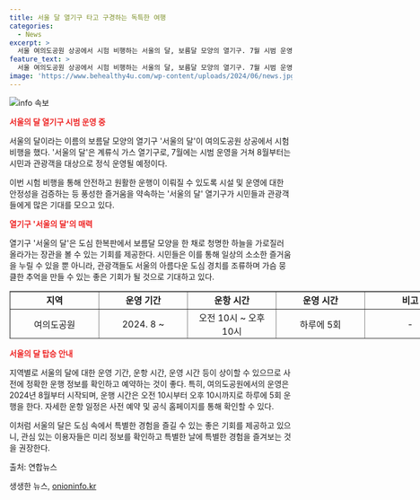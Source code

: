 ```yaml
---
title: 서울 달 열기구 타고 구경하는 독특한 여행
categories:
  - News
excerpt: >
  서울 여의도공원 상공에서 시험 비행하는 서울의 달, 보름달 모양의 열기구. 7월 시범 운영을 거쳐 8월부터 정식 운영 예정. 2024.6.23
feature_text: >
  서울 여의도공원 상공에서 시험 비행하는 서울의 달, 보름달 모양의 열기구. 7월 시범 운영을 거쳐 8월부터 정식 운영 예정. 2024.6.23
image: 'https://www.behealthy4u.com/wp-content/uploads/2024/06/news.jpg'
---
```


<p><img src="https://www.behealthy4u.com/wp-content/uploads/2024/06/news.jpg" alt="info 속보" /></p>

<p><b><span style="color: #ee2323;">서울의 달 열기구 시범 운영 중</span></b></p>

<p>서울의 달이라는 이름의 보름달 모양의 열기구 '서울의 달'이 여의도공원 상공에서 시험 비행을 했다. '서울의 달'은 계류식 가스 열기구로, 7월에는 시범 운영을 거쳐 8월부터는 시민과 관광객을 대상으로 정식 운영될 예정이다. </p>

<p>이번 시험 비행을 통해 안전하고 원활한 운행이 이뤄질 수 있도록 시설 및 운영에 대한 안정성을 검증하는 등 풍성한 즐거움을 약속하는 '서울의 달' 열기구가 시민들과 관광객들에게 많은 기대를 모으고 있다.</p>

<p data-ke-size="size16"></p>

<p><b><span style="color: #ee2323;">열기구 '서울의 달'의 매력</span></b></p>

<p>열기구 '서울의 달'은 도심 한복판에서 보름달 모양을 한 채로 청명한 하늘을 가로질러 올라가는 장관을 볼 수 있는 기회를 제공한다. 시민들은 이를 통해 일상의 소소한 즐거움을 누릴 수 있을 뿐 아니라, 관광객들도 서울의 아름다운 도심 경치를 조류하며 가슴 뭉클한 추억을 만들 수 있는 좋은 기회가 될 것으로 기대하고 있다.</p>

<p data-ke-size="size16"></p>

<table style="width: 709.33pt; height: 85px;" border="1">
<tbody>
<tr>
<td style="width: 141px; text-align: center; height: 17px;"><b>지역</b></td>
<td style="width: 141px; text-align: center; height: 17px;"><b>운영 기간</b></td>
<td style="width: 141px; text-align: center; height: 17px;"><b>운항 시간</b></td>
<td style="width: 141px; text-align: center; height: 17px;"><b>운영 시간</b></td>
<td style="width: 145px; text-align: center; height: 17px;"><b>비고</b></td>
</tr>
<tr>
<td style="width: 141px; text-align: center; height: 17px;">여의도공원</td>
<td style="width: 141px; text-align: center; height: 17px;">2024. 8 ~</td>
<td style="width: 141px; text-align: center; height: 17px;">오전 10시 ~ 오후 10시</td>
<td style="width: 141px; text-align: center; height: 17px;">하루에 5회</td>
<td style="width: 145px; text-align: center; height: 17px;">-</td>
</tr>
</tbody>
</table>

<p data-ke-size="size16"></p>

<p><b><span style="color: #ee2323;">서울의 달 탑승 안내</span></b></p>

<p>지역별로 서울의 달에 대한 운영 기간, 운항 시간, 운영 시간 등이 상이할 수 있으므로 사전에 정확한 운행 정보를 확인하고 예약하는 것이 좋다. 특히, 여의도공원에서의 운영은 2024년 8월부터 시작되며, 운행 시간은 오전 10시부터 오후 10시까지로 하루에 5회 운행을 한다. 자세한 운항 일정은 사전 예약 및 공식 홈페이지를 통해 확인할 수 있다.</p>

<p data-ke-size="size16"></p>

<p>이처럼 서울의 달은 도심 속에서 특별한 경험을 즐길 수 있는 좋은 기회를 제공하고 있으니, 관심 있는 이용자들은 미리 정보를 확인하고 특별한 날에 특별한 경험을 즐겨보는 것을 권장한다.</p>

<p>출처: 연합뉴스</p>
생생한 뉴스, <a href="https://onioninfo.kr" rel="dofollow">onioninfo.kr</a>


